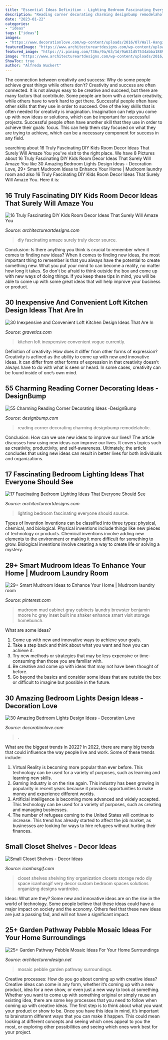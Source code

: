 ```yaml
---
title: "Essential Ideas Definition - Lighting Bedroom Fascinating Everyone Should Source"
description: "Reading corner decorating charming designbump remodelaholic"
date: "2023-01-22"
categories:
- "ideas"
tags: ["ideas"]
images:
- "https://www.decorationlove.com/wp-content/uploads/2016/07/Wall-Hanging-Bedroom-Lights.jpg"
featuredImage: "https://www.architectureartdesigns.com/wp-content/uploads/2016/08/15-29.jpg"
featured_image: "https://i.pinimg.com/736x/9a/63/1d/9a631d57534abba1889aaff5eb395dce.jpg"
image: "https://www.architectureartdesigns.com/wp-content/uploads/2016/08/15-29.jpg"
ShowToc: true
author: "Alfreda Wuckert"
---
```



The connection between creativity and success: Why do some people achieve great things while others don't?
Creativity and success are often connected. It is not always easy to be creative and succeed, but there are many factors that contribute. Some people are born with a certain creativity, while others have to work hard to get there. Successful people often have other skills that they use in order to succeed. One of the key skills that is often needed for creativity is imagination. Imagination can help you come up with new ideas or solutions, which can be important for successful projects. Successful people often have another skill that they use in order to achieve their goals: focus. This can help them stay focused on what they are trying to achieve, which can be a necessary component for success in any field.

	

		
searching about 16 Truly Fascinating DIY Kids Room Decor Ideas That Surely Will Amaze You you've visit to the right place. We have 8 Pictures about 16 Truly Fascinating DIY Kids Room Decor Ideas That Surely Will Amaze You like 30 Amazing Bedroom Lights Design Ideas - Decoration Love, 29+ Smart Mudroom Ideas to Enhance Your Home | Mudroom laundry room and also 16 Truly Fascinating DIY Kids Room Decor Ideas That Surely Will Amaze You. Here it is:
		
    
## 16 Truly Fascinating DIY Kids Room Decor Ideas That Surely Will Amaze You

<img loading=lazy src="https://www.architectureartdesigns.com/wp-content/uploads/2015/01/446.jpg" onerror="this.onerror=null;this.src='https://tse1.mm.bing.net/th?id=OIP.dGTEfmiJb94FcYWN0iVMWgHaKY&amp;pid=15.1';" alt="16 Truly Fascinating DIY Kids Room Decor Ideas That Surely Will Amaze You">

_Source: architectureartdesigns.com_

>diy fascinating amaze surely truly decor source. 

	

Conclusion: Is there anything you think is crucial to remember when it comes to finding new ideas?
When it comes to finding new ideas, the most important thing to remember is that you always have the potential to create something new. What you put your mind to can become a reality, no matter how long it takes. So don't be afraid to think outside the box and come up with new ways of doing things. If you keep these tips in mind, you will be able to come up with some great ideas that will help improve your business or product.

    
## 30 Inexpensive And Convenient Loft Kitchen Design Ideas That Are In

<img loading=lazy src="https://www.gravetics.com/wp-content/uploads/2017/09/Loft-Style-Kitchen-Design-Ideas.jpg" onerror="this.onerror=null;this.src='https://tse1.mm.bing.net/th?id=OIP.FhxSOSH1xDUufl0Tzd4YhQHaJ3&amp;pid=15.1';" alt="30 Inexpensive and Convenient Loft Kitchen Design Ideas That Are In">

_Source: gravetics.com_

>kitchen loft inexpensive convenient vogue currently. 

	

Definition of creativity: How does it differ from other forms of expression?
Creativity is aefined as the ability to come up with new and innovative ideas. It can differ from other forms of expression in that creativity doesn’t always have to do with what is seen or heard. In some cases, creativity can be found inside of one’s own mind.

    
## 55 Charming Reading Corner Decorating Ideas -DesignBump

<img loading=lazy src="https://cdn.designbump.com/wp-content/uploads/2015/11/reading-corner-nook45.jpg" onerror="this.onerror=null;this.src='https://tse1.mm.bing.net/th?id=OIP.E-quunZzSmG357RbUGABigHaJ9&amp;pid=15.1';" alt="55 Charming Reading Corner Decorating Ideas -DesignBump">

_Source: designbump.com_

>reading corner decorating charming designbump remodelaholic. 

	

Conclusion: How can we use new ideas to improve our lives?
The article discusses how using new ideas can improve our lives. It covers topics such as creativity, productivity, and self-awareness. Ultimately, the article concludes that using new ideas can result in better lives for both individuals and organizations.

    
## 17 Fascinating Bedroom Lighting Ideas That Everyone Should See

<img loading=lazy src="https://www.architectureartdesigns.com/wp-content/uploads/2016/08/15-29.jpg" onerror="this.onerror=null;this.src='https://tse3.mm.bing.net/th?id=OIP.-D4PILrNW0zZiHeQzfsQMQHaE7&amp;pid=15.1';" alt="17 Fascinating Bedroom Lighting Ideas That Everyone Should See">

_Source: architectureartdesigns.com_

>lighting bedroom fascinating everyone should source. 

	

Types of Invention
Inventions can be classified into three types: physical, chemical, and biological. Physical inventions include things like new pieces of technology or products. Chemical inventions involve adding new elements to the environment or making it more difficult for something to grow. Biological inventions involve creating a way to create life or solving a mystery.

    
## 29+ Smart Mudroom Ideas To Enhance Your Home | Mudroom Laundry Room

<img loading=lazy src="https://i.pinimg.com/736x/9a/63/1d/9a631d57534abba1889aaff5eb395dce.jpg" onerror="this.onerror=null;this.src='https://tse4.mm.bing.net/th?id=OIP.kwS34509rFd7DaEdXlI6cAHaLH&amp;pid=15.1';" alt="29+ Smart Mudroom Ideas to Enhance Your Home | Mudroom laundry room">

_Source: pinterest.com_

>mudroom mud cabinet gray cabinets laundry brewster benjamin moore hc grey inset built ins shaker enhance smart visit storage homebunch. 

	

What are some ideas?
1. Come up with new and innovative ways to achieve your goals. 
2. Take a step back and think about what you want and how you can achieve it. 
3. Try new methods or strategies that may be less expensive or time-consuming than those you are familiar with. 
4. Be creative and come up with ideas that may not have been thought of before. 
5. Go beyond the basics and consider some ideas that are outside the box or difficult to imagine but possible in the future.

    
## 30 Amazing Bedroom Lights Design Ideas - Decoration Love

<img loading=lazy src="https://www.decorationlove.com/wp-content/uploads/2016/07/Wall-Hanging-Bedroom-Lights.jpg" onerror="this.onerror=null;this.src='https://tse2.mm.bing.net/th?id=OIP.54RvFqnYmfnZDXThmdCxXAHaLH&amp;pid=15.1';" alt="30 Amazing Bedroom Lights Design Ideas - Decoration Love">

_Source: decorationlove.com_

>. 

	

What are the biggest trends in 2022?
In 2022, there are many big trends that could influence the way people live and work. Some of these trends include: 
1) Virtual Reality is becoming more popular than ever before. This technology can be used for a variety of purposes, such as learning and learning new skills. 
2) Gaming industry is on the rise again. This industry has been growing in popularity in recent years because it provides opportunities to make money and experience different worlds. 
3) Artificial intelligence is becoming more advanced and widely accepted. This technology can be used for a variety of purposes, such as creating and managing businesses. 
4) The number of refugees coming to the United States will continue to increase. This trend has already started to affect the job market, as businesses are looking for ways to hire refugees without hurting their finances.

    
## Small Closet Shelves - Decor Ideas

<img loading=lazy src="https://www.icanhasgif.com/wp-content/uploads/2016/05/Small-Closet-Shelves.jpg" onerror="this.onerror=null;this.src='https://tse2.mm.bing.net/th?id=OIP.4aG2Q4Y31ldIpBOs1sY1rwHaJ6&amp;pid=15.1';" alt="Small Closet Shelves - Decor Ideas">

_Source: icanhasgif.com_

>closet shelves shelving tiny organization closets storage redo diy space icanhasgif very decor custom bedroom spaces solutions organizing designs wardrobe. 

	

Ideas: What are they?
Some new and innovative ideas are on the rise in the world of technology. Some people believe that these ideas could have a major impact on society and the economy. Others feel that these new ideas are just a passing fad, and will not have a significant impact.

    
## 25+ Garden Pathway Pebble Mosaic Ideas For Your Home Surroundings

<img loading=lazy src="http://cdn.architecturendesign.net/wp-content/uploads/2016/04/AD-Garden-Pathway-Pebble-Mosaic-Ideas-For-Your-Home-05.jpg" onerror="this.onerror=null;this.src='https://tse3.mm.bing.net/th?id=OIP.LTqLechTQqY2PDwOMMXpMAHaLF&amp;pid=15.1';" alt="25+ Garden Pathway Pebble Mosaic Ideas For Your Home Surroundings">

_Source: architecturendesign.net_

>mosaic pebble garden pathway surroundings. 

	

Creative processes: How do you go about coming up with creative ideas?
Creative ideas can come in any form, whether it’s coming up with a new product, idea for a new show, or even just a new way to look at something. Whether you want to come up with something original or simply reuse an existing idea, there are some key processes that you need to follow when coming up with creative ideas. 
The first step is to think about what you want your product or show to be. Once you have this idea in mind, it’s important to brainstorm different ways that you can make it happen. This could mean looking at different concepts and seeing which ones appeal to you the most, or exploring other possibilities and seeing which ones work best for your project.


